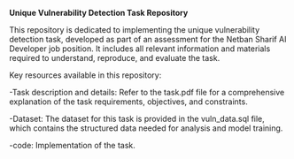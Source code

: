 **Unique Vulnerability Detection Task Repository**

This repository is dedicated to implementing the unique vulnerability detection task, developed as part of an assessment for the Netban Sharif AI Developer job position. It includes all relevant information and materials required to understand, reproduce, and evaluate the task.

Key resources available in this repository:

-Task description and details: Refer to the task.pdf file for a comprehensive explanation of the task requirements, objectives, and constraints.

-Dataset: The dataset for this task is provided in the vuln_data.sql file, which contains the structured data needed for analysis and model training.

-code: Implementation of the task.

